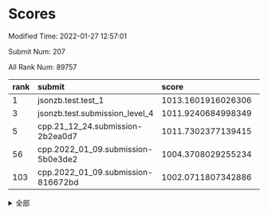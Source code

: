 # Scores

Modified Time: 2022-01-27 12:57:01

Submit Num: 207

All Rank Num: 89757

| rank |               submit               |       score        |       sigma        | pk_num |
| :--- | :--------------------------------- | :----------------- | :----------------- | :----- |
| 1    | jsonzb.test.test_1                 | 1013.1601916026306 | 0.8143501057862281 | 1732   |
| 3    | jsonzb.test.submission_level_4     | 1011.9240684998349 | 0.7773487654482151 | 1734   |
| 5    | cpp.21_12_24.submission-2b2ea0d7   | 1011.7302377139415 | 0.8055777427326054 | 1734   |
| 56   | cpp.2022_01_09.submission-5b0e3de2 | 1004.3708029255234 | 0.7166121217082958 | 1735   |
| 103  | cpp.2022_01_09.submission-816672bd | 1002.0711807342886 | 0.7137774741745023 | 1733   |


<details>
<summary>全部</summary>

| rank |                 submit                 |       score        |       sigma        | pk_num |
| :--- | :------------------------------------- | :----------------- | :----------------- | :----- |
| 1    | jsonzb.test.test_1                     | 1013.1601916026306 | 0.8143501057862281 | 1732   |
| 2    | gobigger.level_3.submission_level_3_31 | 1011.9411649113327 | 0.7720536301567482 | 1732   |
| 3    | jsonzb.test.submission_level_4         | 1011.9240684998349 | 0.7773487654482151 | 1734   |
| 4    | gobigger.level_3.submission_level_3_29 | 1011.9209581770618 | 0.7732739697509642 | 1736   |
| 5    | cpp.21_12_24.submission-2b2ea0d7       | 1011.7302377139415 | 0.8055777427326054 | 1734   |
| 6    | gobigger.level_3.submission_level_3_2  | 1011.7205052674398 | 0.7796385852483743 | 1735   |
| 7    | gobigger.level_3.submission_level_3_30 | 1011.557705867871  | 0.770552867059413  | 1731   |
| 8    | gobigger.level_3.submission_level_3_44 | 1011.2651029036642 | 0.8026534674966933 | 1735   |
| 9    | gobigger.level_3.submission_level_3_8  | 1011.1325008544356 | 0.7685508512393673 | 1733   |
| 10   | gobigger.level_3.submission_level_3_48 | 1011.0806574328213 | 0.7921552987510364 | 1733   |
| 11   | gobigger.level_3.submission_level_3_6  | 1011.0390962409276 | 0.7612009988565493 | 1737   |
| 12   | gobigger.level_3.submission_level_3_11 | 1010.97410723688   | 0.7631568224837202 | 1735   |
| 13   | gobigger.level_3.submission_level_3_9  | 1010.9166440437049 | 0.7594607667409602 | 1731   |
| 14   | gobigger.level_3.submission_level_3_27 | 1010.7539381930053 | 0.7775219310046616 | 1733   |
| 15   | gobigger.level_3.submission_level_3_24 | 1010.7338586595038 | 0.7610939496373792 | 1736   |
| 16   | gobigger.level_3.submission_level_3_49 | 1010.709343744565  | 0.7702420638131279 | 1733   |
| 17   | gobigger.level_3.submission_level_3_26 | 1010.6331200700148 | 0.7769249974669217 | 1734   |
| 18   | gobigger.level_3.submission_level_3_32 | 1010.6087907507449 | 0.758078514358918  | 1735   |
| 19   | gobigger.level_3.submission_level_3_35 | 1010.475558854657  | 0.757013635261359  | 1736   |
| 20   | gobigger.level_3.submission_level_3_40 | 1010.4287274832201 | 0.7811262443589413 | 1736   |
| 21   | gobigger.level_3.submission_level_3_42 | 1010.3829229405457 | 0.7636848295273534 | 1733   |
| 22   | gobigger.level_3.submission_level_3_28 | 1010.3792080130032 | 0.7700525363751792 | 1735   |
| 23   | gobigger.level_3.submission_level_3_20 | 1010.3697669494633 | 0.7736093205553093 | 1738   |
| 24   | gobigger.level_3.submission_level_3_25 | 1010.3363890507985 | 0.779544145842517  | 1733   |
| 25   | gobigger.level_3.submission_level_3_23 | 1010.293750432575  | 0.7559759680287604 | 1736   |
| 26   | gobigger.level_3.submission_level_3_7  | 1010.1408046059253 | 0.7583481784263637 | 1732   |
| 27   | gobigger.level_3.submission_level_3_0  | 1010.1325372113067 | 0.746755785236884  | 1726   |
| 28   | gobigger.level_3.submission_level_3_13 | 1010.1141403078642 | 0.7629340124919142 | 1738   |
| 29   | gobigger.level_3.submission_level_3_43 | 1010.0736117269457 | 0.7722627589691305 | 1733   |
| 30   | gobigger.level_3.submission_level_3_3  | 1010.0534257488206 | 0.7775828424813669 | 1735   |
| 31   | gobigger.level_3.submission_level_3_16 | 1010.0144579239903 | 0.7913985614463869 | 1738   |
| 32   | gobigger.level_3.submission_level_3_34 | 1010.000914144955  | 0.7567603218103004 | 1736   |
| 33   | gobigger.level_3.submission_level_3_39 | 1009.9030375198608 | 0.7384669755460243 | 1732   |
| 34   | gobigger.level_3.submission_level_3_4  | 1009.8059992598205 | 0.7680684926666912 | 1731   |
| 35   | gobigger.level_3.submission_level_3_41 | 1009.6962408919562 | 0.7542639561546676 | 1731   |
| 36   | gobigger.level_3.submission_level_3_37 | 1009.6883329252258 | 0.7574808347471906 | 1734   |
| 37   | gobigger.level_3.submission_level_3_5  | 1009.6193353617855 | 0.7546494393146319 | 1735   |
| 38   | gobigger.level_3.submission_level_3_18 | 1009.519941056998  | 0.7668879998273944 | 1737   |
| 39   | gobigger.level_3.submission_level_3_38 | 1009.5117777595287 | 0.7362348960266744 | 1731   |
| 40   | gobigger.level_3.submission_level_3_1  | 1009.5056885186748 | 0.7380168634156672 | 1729   |
| 41   | gobigger.level_3.submission_level_3_10 | 1009.462875103995  | 0.7562899440831997 | 1739   |
| 42   | gobigger.level_3.submission_level_3_14 | 1009.4363622052123 | 0.7522628170958592 | 1734   |
| 43   | gobigger.level_3.submission_level_3_21 | 1009.3808977049252 | 0.7458101932545825 | 1737   |
| 44   | gobigger.level_3.submission_level_3_12 | 1009.3795138838601 | 0.7680136813696129 | 1736   |
| 45   | gobigger.level_3.submission_level_3_46 | 1009.3579559858998 | 0.7544181609762954 | 1735   |
| 46   | gobigger.level_3.submission_level_3_15 | 1009.3306838808294 | 0.7581990575614806 | 1736   |
| 47   | gobigger.level_3.submission_level_3_33 | 1009.2209067104641 | 0.7434754238945664 | 1735   |
| 48   | gobigger.level_3.submission_level_3_47 | 1008.9686494781134 | 0.7500713582412614 | 1735   |
| 49   | gobigger.level_3.submission_level_3_36 | 1008.9674369467409 | 0.7570047078470488 | 1736   |
| 50   | gobigger.level_3.submission_level_3_19 | 1008.8972932356705 | 0.7456354742792463 | 1732   |
| 51   | gobigger.level_3.submission_level_3_22 | 1008.5542961911007 | 0.7566650599330752 | 1735   |
| 52   | gobigger.level_3.submission_level_3_17 | 1008.5411579309225 | 0.7335477052870408 | 1734   |
| 53   | gobigger.level_3.submission_level_3_45 | 1008.2088511413081 | 0.7455708355694524 | 1738   |
| 54   | gobigger.level_1.submission_level_1_40 | 1004.7512640874539 | 0.7244595410119755 | 1734   |
| 55   | gobigger.level_1.submission_level_1_16 | 1004.7209895495262 | 0.727862128307427  | 1734   |
| 56   | cpp.2022_01_09.submission-5b0e3de2     | 1004.3708029255234 | 0.7166121217082958 | 1735   |
| 57   | gobigger.level_1.submission_level_1_17 | 1004.3104236961581 | 0.7331299520462491 | 1733   |
| 58   | gobigger.level_1.submission_level_1_5  | 1004.2801824437267 | 0.7064652934612603 | 1734   |
| 59   | gobigger.level_1.submission_level_1_45 | 1004.0543780000198 | 0.7245112889971901 | 1740   |
| 60   | gobigger.level_1.submission_level_1_6  | 1003.9809809979816 | 0.7215530709585197 | 1733   |
| 61   | gobigger.level_1.submission_level_1_18 | 1003.9504033549272 | 0.7324299790926471 | 1732   |
| 62   | gobigger.level_1.submission_level_1_20 | 1003.9266167861232 | 0.7214143570110779 | 1732   |
| 63   | gobigger.level_1.submission_level_1_7  | 1003.8944023684547 | 0.7242105247239712 | 1734   |
| 64   | gobigger.level_1.submission_level_1_38 | 1003.8610543073194 | 0.7194123704278161 | 1733   |
| 65   | gobigger.level_1.submission_level_1_30 | 1003.7839742955758 | 0.7213024816537681 | 1735   |
| 66   | gobigger.level_1.submission_level_1_43 | 1003.7807055977989 | 0.7233562887464147 | 1738   |
| 67   | gobigger.level_1.submission_level_1_36 | 1003.6912906873288 | 0.7226703773754001 | 1736   |
| 68   | gobigger.level_1.submission_level_1_26 | 1003.6906439541732 | 0.7225102613176309 | 1734   |
| 69   | gobigger.level_1.submission_level_1_14 | 1003.6796243116092 | 0.7266918993800391 | 1738   |
| 70   | gobigger.level_1.submission_level_1_22 | 1003.6621989579513 | 0.7202110092988115 | 1737   |
| 71   | gobigger.level_1.submission_level_1_10 | 1003.6346222173902 | 0.7281609838969861 | 1737   |
| 72   | gobigger.level_1.submission_level_1_44 | 1003.6306219486379 | 0.7269281760530104 | 1733   |
| 73   | gobigger.level_1.submission_level_1_23 | 1003.5851678839942 | 0.7210461855041653 | 1738   |
| 74   | gobigger.level_1.submission_level_1_47 | 1003.5849341576254 | 0.7213113249622078 | 1736   |
| 75   | gobigger.level_1.submission_level_1_33 | 1003.5838258993754 | 0.7327917591616145 | 1733   |
| 76   | gobigger.level_1.submission_level_1_49 | 1003.5768585405394 | 0.7188968179726979 | 1733   |
| 77   | gobigger.level_1.submission_level_1_39 | 1003.4782707299507 | 0.7334896842770965 | 1736   |
| 78   | gobigger.level_1.submission_level_1_46 | 1003.4663304696179 | 0.7152397691995178 | 1735   |
| 79   | gobigger.level_1.submission_level_1_3  | 1003.4628710841997 | 0.7108315506140928 | 1737   |
| 80   | gobigger.level_1.submission_level_1_2  | 1003.4348889001105 | 0.722158964227836  | 1736   |
| 81   | gobigger.level_1.submission_level_1_32 | 1003.341047528966  | 0.7226483175115297 | 1739   |
| 82   | gobigger.level_1.submission_level_1_48 | 1003.3292344997441 | 0.7296073785950331 | 1732   |
| 83   | gobigger.level_1.submission_level_1_27 | 1003.2985106459005 | 0.7225616622188487 | 1730   |
| 84   | gobigger.level_1.submission_level_1_1  | 1003.292728762317  | 0.7200129506545437 | 1731   |
| 85   | gobigger.level_1.submission_level_1_21 | 1003.2386416522099 | 0.7284083672469435 | 1730   |
| 86   | gobigger.level_1.submission_level_1_4  | 1003.2155501447763 | 0.7118671721089802 | 1736   |
| 87   | gobigger.level_1.submission_level_1_15 | 1003.2112809065551 | 0.7115762718348752 | 1728   |
| 88   | gobigger.level_1.submission_level_1_41 | 1003.1140516518858 | 0.7078463825450956 | 1729   |
| 89   | gobigger.level_1.submission_level_1_11 | 1003.1138705062596 | 0.7171289225144972 | 1735   |
| 90   | gobigger.level_1.submission_level_1_42 | 1003.0538015538247 | 0.7093126460600389 | 1738   |
| 91   | gobigger.level_1.submission_level_1_37 | 1002.9534282827451 | 0.723160814140452  | 1730   |
| 92   | gobigger.level_1.submission_level_1_25 | 1002.9356903947701 | 0.7204149900159069 | 1736   |
| 93   | gobigger.level_1.submission_level_1_34 | 1002.8147510346045 | 0.7202065000909831 | 1741   |
| 94   | gobigger.level_1.submission_level_1_24 | 1002.78107424134   | 0.7196735847482372 | 1734   |
| 95   | gobigger.level_1.submission_level_1_13 | 1002.777633253624  | 0.7176898876806485 | 1730   |
| 96   | gobigger.level_1.submission_level_1_29 | 1002.7150842908297 | 0.7061482255033956 | 1733   |
| 97   | gobigger.level_1.submission_level_1_35 | 1002.6731616152167 | 0.7099290551852262 | 1736   |
| 98   | gobigger.level_1.submission_level_1_0  | 1002.6088193773357 | 0.704829113046855  | 1723   |
| 99   | gobigger.level_1.submission_level_1_19 | 1002.602857697456  | 0.7098211769334029 | 1738   |
| 100  | gobigger.level_1.submission_level_1_28 | 1002.5936499774493 | 0.7119610393068464 | 1734   |
| 101  | gobigger.level_1.submission_level_1_9  | 1002.2344006565331 | 0.7176732853379525 | 1737   |
| 102  | gobigger.level_1.submission_level_1_12 | 1002.1398776218003 | 0.719655799694703  | 1739   |
| 103  | cpp.2022_01_09.submission-816672bd     | 1002.0711807342886 | 0.7137774741745023 | 1733   |
| 104  | gobigger.level_1.submission_level_1_8  | 1002.0062797126393 | 0.7217510998527054 | 1737   |
| 105  | gobigger.level_1.submission_level_1_31 | 1001.5093126148734 | 0.7141826694992127 | 1735   |
| 106  | gobigger.random.submission_random_19   | 997.5060578277236  | 0.7097892996850534 | 1736   |
| 107  | gobigger.random.submission_random_30   | 997.0523498724066  | 0.7049298287123728 | 1735   |
| 108  | gobigger.random.submission_random_11   | 996.9569460615947  | 0.713106089734331  | 1731   |
| 109  | gobigger.random.submission_random_39   | 996.8605959793646  | 0.7027075234848966 | 1738   |
| 110  | gobigger.random.submission_random_46   | 996.7337404957431  | 0.7205920417200442 | 1738   |
| 111  | gobigger.random.submission_random_4    | 996.6782255196496  | 0.7175280271023884 | 1738   |
| 112  | gobigger.random.submission_random_33   | 996.6585318491805  | 0.7162475019588852 | 1734   |
| 113  | gobigger.random.submission_random_45   | 996.5962717684275  | 0.7141013574582213 | 1737   |
| 114  | gobigger.random.submission_random_14   | 996.5724614376303  | 0.7147890913663606 | 1730   |
| 115  | gobigger.random.submission_random_21   | 996.5242213589411  | 0.715975801846979  | 1741   |
| 116  | gobigger.random.submission_random_47   | 996.5179839203073  | 0.7170893407804271 | 1737   |
| 117  | gobigger.random.submission_random_23   | 996.4564422990167  | 0.7084077510216854 | 1733   |
| 118  | gobigger.random.submission_random_3    | 996.3848364802782  | 0.7039315849540103 | 1738   |
| 119  | gobigger.random.submission_random_28   | 996.2583892812125  | 0.7052365135404722 | 1737   |
| 120  | gobigger.random.submission_random_35   | 996.234820607349   | 0.7022218218357724 | 1735   |
| 121  | gobigger.random.submission_random_2    | 996.2328314550052  | 0.7203251745070631 | 1737   |
| 122  | gobigger.random.submission_random_42   | 996.2112411431781  | 0.7105760898219793 | 1734   |
| 123  | gobigger.random.submission_random_36   | 996.2054565590886  | 0.7037172417107529 | 1733   |
| 124  | gobigger.random.submission_random_43   | 996.1817342061203  | 0.7186660239206314 | 1738   |
| 125  | gobigger.random.submission_random_18   | 996.148975923712   | 0.702370152286134  | 1730   |
| 126  | gobigger.random.submission_random_13   | 996.1477673097634  | 0.7177088107890459 | 1735   |
| 127  | gobigger.random.submission_random_37   | 996.0550892380913  | 0.7254078016850691 | 1736   |
| 128  | gobigger.random.submission_random_34   | 996.0044785288452  | 0.7021163621782441 | 1732   |
| 129  | gobigger.random.submission_random_22   | 995.9730933844166  | 0.7184655254092356 | 1738   |
| 130  | gobigger.random.submission_random_44   | 995.947519588007   | 0.7035762464442631 | 1735   |
| 131  | gobigger.random.submission_random_40   | 995.8673586839238  | 0.7082684009012244 | 1734   |
| 132  | gobigger.random.submission_random_38   | 995.8495049313891  | 0.706296740159873  | 1735   |
| 133  | gobigger.random.submission_random_6    | 995.7573542891732  | 0.7164846244830286 | 1734   |
| 134  | gobigger.random.submission_random_48   | 995.7467649908614  | 0.7073739221317356 | 1732   |
| 135  | gobigger.random.submission_random_31   | 995.7451566557213  | 0.7097219089241512 | 1738   |
| 136  | gobigger.random.submission_random_49   | 995.687998884159   | 0.7064927424772756 | 1734   |
| 137  | gobigger.random.submission_random_24   | 995.6330852738815  | 0.7069041840799267 | 1734   |
| 138  | gobigger.random.submission_random_26   | 995.5383391754604  | 0.7141433109745783 | 1731   |
| 139  | gobigger.random.submission_random_10   | 995.5380872314944  | 0.7076501382751572 | 1737   |
| 140  | gobigger.random.submission_random_7    | 995.4667778503156  | 0.7150352579397131 | 1732   |
| 141  | gobigger.random.submission_random_5    | 995.3998145304091  | 0.712139458794887  | 1734   |
| 142  | gobigger.random.submission_random_1    | 995.3931152327467  | 0.7119959189017642 | 1731   |
| 143  | gobigger.random.submission_random_29   | 995.3897803913991  | 0.7036465347154475 | 1736   |
| 144  | gobigger.random.submission_random_12   | 995.3790716984452  | 0.7208840160249212 | 1733   |
| 145  | gobigger.random.submission_random_9    | 995.2613969722439  | 0.7094639836097942 | 1733   |
| 146  | gobigger.random.submission_random_16   | 995.1941688891483  | 0.7075332131758747 | 1737   |
| 147  | gobigger.random.submission_random_25   | 995.1245742089923  | 0.708702427388482  | 1732   |
| 148  | gobigger.random.submission_random_15   | 995.0586130077364  | 0.7272845805643399 | 1730   |
| 149  | gobigger.random.submission_random_41   | 994.7880352131037  | 0.7115703065896674 | 1735   |
| 150  | gobigger.random.submission_random_32   | 994.6890296640271  | 0.7271654917296796 | 1736   |
| 151  | gobigger.random.submission_random_17   | 994.6774098885242  | 0.7218909264642919 | 1734   |
| 152  | gobigger.random.submission_random_20   | 994.668232474347   | 0.7155122275372562 | 1736   |
| 153  | gobigger.random.submission_random_27   | 994.6605474244818  | 0.7244666140884526 | 1731   |
| 154  | gobigger.random.submission_random_8    | 994.6422376013314  | 0.7173530961298441 | 1737   |
| 155  | gobigger.random.submission_random_0    | 994.5327298869809  | 0.7226792875652643 | 1730   |
| 156  | gobigger.level_2.submission_level_2_39 | 994.4550746027778  | 0.7350521525282235 | 1738   |
| 157  | gobigger.level_2.submission_level_2_2  | 993.5982721821136  | 0.7374488323776277 | 1739   |
| 158  | gobigger.level_2.submission_level_2_13 | 993.4631710168846  | 0.7313241535851501 | 1737   |
| 159  | gobigger.level_2.submission_level_2_46 | 993.3140828885976  | 0.7368159450173543 | 1730   |
| 160  | gobigger.level_2.submission_level_2_7  | 993.303283162688   | 0.7382771417248185 | 1736   |
| 161  | gobigger.level_2.submission_level_2_31 | 993.2952886898225  | 0.7507396234639276 | 1734   |
| 162  | gobigger.level_2.submission_level_2_26 | 993.259486149804   | 0.7270239953266933 | 1737   |
| 163  | gobigger.level_2.submission_level_2_29 | 992.9186054891732  | 0.725641911037831  | 1734   |
| 164  | gobigger.level_2.submission_level_2_17 | 992.8954130061755  | 0.7267835791616774 | 1732   |
| 165  | gobigger.level_2.submission_level_2_47 | 992.8192233490861  | 0.7409426177537649 | 1736   |
| 166  | gobigger.level_2.submission_level_2_41 | 992.782003830199   | 0.7325742889090081 | 1737   |
| 167  | gobigger.level_2.submission_level_2_0  | 992.7089150266303  | 0.7399638065814047 | 1735   |
| 168  | gobigger.level_2.submission_level_2_1  | 992.5361851036583  | 0.7407811102043964 | 1731   |
| 169  | gobigger.level_2.submission_level_2_23 | 992.3019836396752  | 0.731775374380831  | 1736   |
| 170  | gobigger.level_2.submission_level_2_48 | 992.2950659540941  | 0.7410553392238751 | 1734   |
| 171  | gobigger.level_2.submission_level_2_9  | 992.2802171735235  | 0.7425599114883636 | 1740   |
| 172  | gobigger.level_2.submission_level_2_25 | 992.2154254708345  | 0.7332094483581147 | 1737   |
| 173  | gobigger.level_2.submission_level_2_5  | 992.1358251270015  | 0.7562483324809067 | 1727   |
| 174  | gobigger.level_2.submission_level_2_27 | 992.0996339070377  | 0.7481569071554486 | 1738   |
| 175  | gobigger.level_2.submission_level_2_22 | 992.0871764837422  | 0.7602103261258154 | 1735   |
| 176  | gobigger.level_2.submission_level_2_11 | 992.06479611784    | 0.7333945031030749 | 1739   |
| 177  | gobigger.level_2.submission_level_2_18 | 991.9445668527599  | 0.757919523835369  | 1732   |
| 178  | gobigger.level_2.submission_level_2_3  | 991.8413930114398  | 0.7463517293538513 | 1732   |
| 179  | gobigger.level_2.submission_level_2_12 | 991.7729538772527  | 0.7414082834065013 | 1734   |
| 180  | gobigger.level_2.submission_level_2_45 | 991.7675386128727  | 0.7763992448085266 | 1737   |
| 181  | gobigger.level_2.submission_level_2_38 | 991.714080601298   | 0.7553048121653303 | 1733   |
| 182  | gobigger.level_2.submission_level_2_34 | 991.6484189514839  | 0.7632005003022126 | 1733   |
| 183  | gobigger.level_2.submission_level_2_32 | 991.6304367866446  | 0.730398040800218  | 1736   |
| 184  | gobigger.level_2.submission_level_2_42 | 991.6303200209012  | 0.7420651544818171 | 1739   |
| 185  | gobigger.level_2.submission_level_2_49 | 991.5730485094723  | 0.7353029745838559 | 1734   |
| 186  | gobigger.level_2.submission_level_2_36 | 991.5561923850651  | 0.757941547986763  | 1734   |
| 187  | gobigger.level_2.submission_level_2_35 | 991.5055223062938  | 0.7532074555817163 | 1730   |
| 188  | gobigger.level_2.submission_level_2_4  | 991.461618454096   | 0.7732453721355084 | 1735   |
| 189  | gobigger.level_2.submission_level_2_15 | 991.3844738495676  | 0.7428827978351299 | 1732   |
| 190  | gobigger.level_2.submission_level_2_21 | 991.2308429070684  | 0.756450502355773  | 1734   |
| 191  | gobigger.level_2.submission_level_2_8  | 991.1797443437657  | 0.7641127225012422 | 1736   |
| 192  | gobigger.level_2.submission_level_2_24 | 991.1497488502141  | 0.7383124872692427 | 1734   |
| 193  | gobigger.level_2.submission_level_2_30 | 991.1019275959045  | 0.766497536341383  | 1728   |
| 194  | gobigger.level_2.submission_level_2_16 | 991.0396925905162  | 0.752828564063364  | 1733   |
| 195  | gobigger.level_2.submission_level_2_19 | 991.0343875873532  | 0.7712650286764138 | 1736   |
| 196  | gobigger.level_2.submission_level_2_6  | 990.9791021237045  | 0.7535177448363344 | 1737   |
| 197  | gobigger.level_2.submission_level_2_28 | 990.95691465715    | 0.759360975868668  | 1730   |
| 198  | gobigger.level_2.submission_level_2_20 | 990.950009995105   | 0.7698447882053265 | 1732   |
| 199  | gobigger.level_2.submission_level_2_44 | 990.9300422929506  | 0.7486758475821459 | 1740   |
| 200  | gobigger.level_2.submission_level_2_10 | 990.8305771131236  | 0.749447760814341  | 1731   |
| 201  | gobigger.level_2.submission_level_2_33 | 990.7755023826745  | 0.7590213704447795 | 1731   |
| 202  | gobigger.level_2.submission_level_2_37 | 990.708664659575   | 0.7660980233986322 | 1736   |
| 203  | gobigger.level_2.submission_level_2_40 | 990.641587320787   | 0.7582917905442582 | 1733   |
| 204  | gobigger.level_2.submission_level_2_14 | 990.0309166586054  | 0.7554407233521373 | 1738   |
| 205  | gobigger.level_2.submission_level_2_43 | 989.2923358258603  | 0.777076074632257  | 1733   |
| 206  | gobigger.none.submission_none_1        | 978.7164645942022  | 1.2221794220350912 | 1733   |
| 207  | gobigger.none.submission_none_0        | 975.2212264537985  | 1.3323222475076835 | 1735   |

</details>